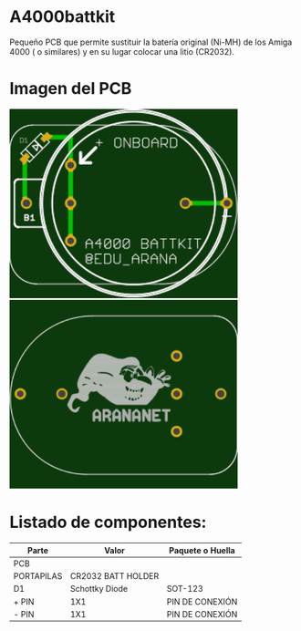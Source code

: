 # A4000battkit

Pequeño PCB que permite sustituir la batería original (Ni-MH) de los Amiga 4000 ( o similares) y en su lugar colocar una litio (CR2032).

# Imagen del PCB

<img src="https://github.com/arananet/a4000battkit/blob/master/images/frenten.png?raw=true" width="400">

<img src="https://github.com/arananet/a4000battkit/blob/master/images/traseron.png?raw=true" width="400">

# Listado de componentes:

| Parte         | Valor                   | Paquete o Huella               |
| ------------- | ----------------------- | ------------------------------ | 
| PCB           |                         |                                |
| PORTAPILAS    | CR2032 BATT HOLDER      |                                |
| D1            | Schottky Diode          | SOT-123                        |
| + PIN         | 1X1                     | PIN DE CONEXIÓN                |
| - PIN         | 1X1                     | PIN DE CONEXIÓN                |



